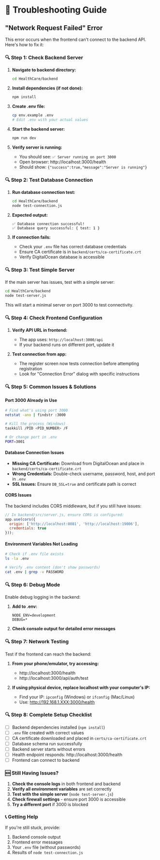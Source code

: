 # 🚨 Troubleshooting Guide

## "Network Request Failed" Error

This error occurs when the frontend can't connect to the backend API. Here's how to fix it:

### 🔍 **Step 1: Check Backend Server**

1. **Navigate to backend directory:**
   ```bash
   cd HealthCare/backend
   ```

2. **Install dependencies (if not done):**
   ```bash
   npm install
   ```

3. **Create .env file:**
   ```bash
   cp env.example .env
   # Edit .env with your actual values
   ```

4. **Start the backend server:**
   ```bash
   npm run dev
   ```

5. **Verify server is running:**
   - You should see: `✅ Server running on port 3000`
   - Open browser: http://localhost:3000/health
   - Should show: `{"success":true,"message":"Server is running"}`

### 🔍 **Step 2: Test Database Connection**

1. **Run database connection test:**
   ```bash
   cd HealthCare/backend
   node test-connection.js
   ```

2. **Expected output:**
   ```
   ✅ Database connection successful!
   ✅ Database query successful: { test: 1 }
   ```

3. **If connection fails:**
   - Check your `.env` file has correct database credentials
   - Ensure CA certificate is in `backend/certs/ca-certificate.crt`
   - Verify DigitalOcean database is accessible

### 🔍 **Step 3: Test Simple Server**

If the main server has issues, test with a simple server:

```bash
cd HealthCare/backend
node test-server.js
```

This will start a minimal server on port 3000 to test connectivity.

### 🔍 **Step 4: Check Frontend Configuration**

1. **Verify API URL in frontend:**
   - The app uses: `http://localhost:3000/api`
   - If your backend runs on different port, update it

2. **Test connection from app:**
   - The register screen now tests connection before attempting registration
   - Look for "Connection Error" dialog with specific instructions

### 🔍 **Step 5: Common Issues & Solutions**

#### **Port 3000 Already in Use**
```bash
# Find what's using port 3000
netstat -ano | findstr :3000

# Kill the process (Windows)
taskkill /PID <PID_NUMBER> /F

# Or change port in .env
PORT=3001
```

#### **Database Connection Issues**
- **Missing CA Certificate:** Download from DigitalOcean and place in `backend/certs/ca-certificate.crt`
- **Wrong Credentials:** Double-check username, password, host, and port in `.env`
- **SSL Issues:** Ensure `DB_SSL=true` and certificate path is correct

#### **CORS Issues**
The backend includes CORS middleware, but if you still have issues:
```javascript
// In backend/src/server.js, ensure CORS is configured:
app.use(cors({
  origin: ['http://localhost:8081', 'http://localhost:19006'],
  credentials: true
}));
```

#### **Environment Variables Not Loading**
```bash
# Check if .env file exists
ls -la .env

# Verify .env content (don't show passwords)
cat .env | grep -v PASSWORD
```

### 🔍 **Step 6: Debug Mode**

Enable debug logging in the backend:

1. **Add to .env:**
   ```env
   NODE_ENV=development
   DEBUG=*
   ```

2. **Check console output for detailed error messages**

### 🔍 **Step 7: Network Testing**

Test if the frontend can reach the backend:

1. **From your phone/emulator, try accessing:**
   - http://localhost:3000/health
   - http://localhost:3000/api/auth/test

2. **If using physical device, replace localhost with your computer's IP:**
   - Find your IP: `ipconfig` (Windows) or `ifconfig` (Mac/Linux)
   - Use: http://192.168.1.XXX:3000/health

### 🔍 **Step 8: Complete Setup Checklist**

- [ ] Backend dependencies installed (`npm install`)
- [ ] `.env` file created with correct values
- [ ] CA certificate downloaded and placed in `certs/ca-certificate.crt`
- [ ] Database schema run successfully
- [ ] Backend server starts without errors
- [ ] Health endpoint responds: http://localhost:3000/health
- [ ] Frontend can connect to backend

### 🆘 **Still Having Issues?**

1. **Check the console logs** in both frontend and backend
2. **Verify all environment variables** are set correctly
3. **Test with the simple server** (`node test-server.js`)
4. **Check firewall settings** - ensure port 3000 is accessible
5. **Try a different port** if 3000 is blocked

### 📞 **Getting Help**

If you're still stuck, provide:
1. Backend console output
2. Frontend error messages
3. Your `.env` file (without passwords)
4. Results of `node test-connection.js`

